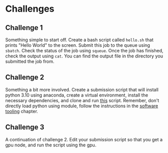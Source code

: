 # Challenges

## Challenge 1

Something simple to start off. Create a bash script called `hello.sh` that prints "Hello World" to the screen. Submit this job to the queue using `sbatch`. Check the status of the job using `squeue`. Once the job has finished, check the output using `cat`. You can find the output file in the directory you submitted the job from.

## Challenge 2

Something a bit more involved. Create a submission script that will install python 3.10 using anaconda, create a virtual environment, install the necessary dependencies, and clone and run [this]() script. Remember, don't directly load python using module, follow the instructions in the [software tooling](./software-tooling.md) chapter.

## Challenge 3

A continuation of challenge 2. Edit your submission script so that you get a gpu node, and run the script using the gpu.
